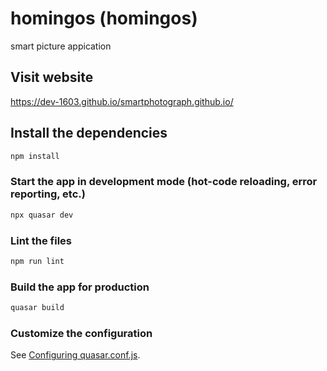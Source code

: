 # homingos (homingos)

smart picture appication


## Visit website
https://dev-1603.github.io/smartphotograph.github.io/

## Install the dependencies
```bash
npm install
```

### Start the app in development mode (hot-code reloading, error reporting, etc.)
```bash
npx quasar dev
```

### Lint the files
```bash
npm run lint
```

### Build the app for production
```bash
quasar build
```

### Customize the configuration
See [Configuring quasar.conf.js](https://quasar.dev/quasar-cli/quasar-conf-js).
